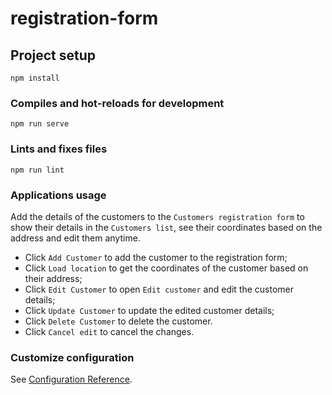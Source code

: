 # registration-form

## Project setup
```
npm install
```

### Compiles and hot-reloads for development
```
npm run serve
```

### Lints and fixes files
```
npm run lint
```

### Applications usage

Add the details of the customers to the `Customers registration form` to show their details in the `Customers list`, see their coordinates based on the address and edit them anytime.
- Click `Add Customer` to add the customer to the registration form;
- Click `Load location` to get the coordinates of the customer based on their address;
- Click `Edit Customer` to open `Edit customer` and edit the customer details;
- Click `Update Customer` to update the edited customer details;
- Click `Delete Customer` to delete the customer.
- Click `Cancel edit` to cancel the changes.

### Customize configuration
See [Configuration Reference](https://cli.vuejs.org/config/).

